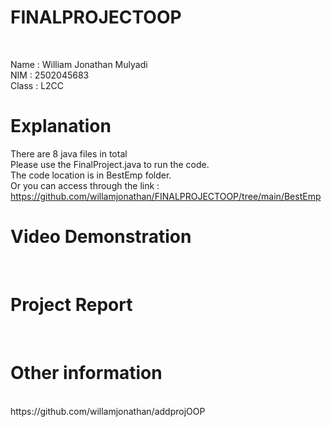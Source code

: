 <h1> FINALPROJECTOOP</h1><br>

Name : William Jonathan Mulyadi<br>
NIM : 2502045683<br>
Class : L2CC<br>

<h1>Explanation<br></h1>

There are 8 java files in total<br>
Please use the FinalProject.java to run the code.<br>
The code location is in BestEmp folder.<br>
Or you can access through the link : https://github.com/willamjonathan/FINALPROJECTOOP/tree/main/BestEmp<br>

<h1>Video Demonstration</h1><br>


<h1>Project Report</h1><br>

<h1>Other information</h1><br>
https://github.com/willamjonathan/addprojOOP

